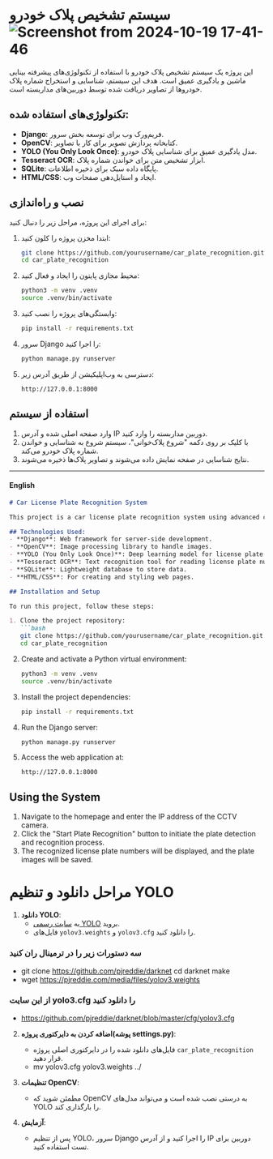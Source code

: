 # سیستم تشخیص پلاک خودرو![Screenshot from 2024-10-19 17-41-46](https://github.com/user-attachments/assets/a2117319-10dd-452a-9c67-82276d164984)


این پروژه یک سیستم تشخیص پلاک خودرو با استفاده از تکنولوژی‌های پیشرفته بینایی ماشین و یادگیری عمیق است. هدف این سیستم، شناسایی و استخراج شماره پلاک خودروها از تصاویر دریافت شده توسط دوربین‌های مداربسته است.

## تکنولوژی‌های استفاده شده:
- **Django**: فریم‌ورک وب برای توسعه بخش سرور.
- **OpenCV**: کتابخانه پردازش تصویر برای کار با تصاویر.
- **YOLO (You Only Look Once)**: مدل یادگیری عمیق برای شناسایی پلاک خودرو.
- **Tesseract OCR**: ابزار تشخیص متن برای خواندن شماره پلاک.
- **SQLite**: پایگاه داده سبک برای ذخیره اطلاعات.
- **HTML/CSS**: ایجاد و استایل‌دهی صفحات وب.

## نصب و راه‌اندازی

برای اجرای این پروژه، مراحل زیر را دنبال کنید:

1. ابتدا مخزن پروژه را کلون کنید:
   ```bash
   git clone https://github.com/yourusername/car_plate_recognition.git
   cd car_plate_recognition
   ```

2. محیط مجازی پایتون را ایجاد و فعال کنید:
   ```bash
   python3 -m venv .venv
   source .venv/bin/activate
   ```

3. وابستگی‌های پروژه را نصب کنید:
   ```bash
   pip install -r requirements.txt
   ```

4. سرور Django را اجرا کنید:
   ```bash
   python manage.py runserver
   ```

5. دسترسی به وب‌اپلیکیشن از طریق آدرس زیر:
   ```
   http://127.0.0.1:8000
   ```

## استفاده از سیستم
1. وارد صفحه اصلی شده و آدرس IP دوربین مداربسته را وارد کنید.
2. با کلیک بر روی دکمه "شروع پلاک‌خوانی"، سیستم شروع به شناسایی و خواندن شماره پلاک خودرو می‌کند.
3. نتایج شناسایی در صفحه نمایش داده می‌شوند و تصاویر پلاک‌ها ذخیره می‌شوند.

---

#### English

```markdown
# Car License Plate Recognition System

This project is a car license plate recognition system using advanced computer vision and deep learning technologies. The goal of the system is to detect and extract vehicle license plate numbers from images captured by CCTV cameras.

## Technologies Used:
- **Django**: Web framework for server-side development.
- **OpenCV**: Image processing library to handle images.
- **YOLO (You Only Look Once)**: Deep learning model for license plate detection.
- **Tesseract OCR**: Text recognition tool for reading license plate numbers.
- **SQLite**: Lightweight database to store data.
- **HTML/CSS**: For creating and styling web pages.

## Installation and Setup

To run this project, follow these steps:

1. Clone the project repository:
   ```bash
   git clone https://github.com/yourusername/car_plate_recognition.git
   cd car_plate_recognition
   ```

2. Create and activate a Python virtual environment:
   ```bash
   python3 -m venv .venv
   source .venv/bin/activate
   ```

3. Install the project dependencies:
   ```bash
   pip install -r requirements.txt
   ```

4. Run the Django server:
   ```bash
   python manage.py runserver
   ```

5. Access the web application at:
   ```
   http://127.0.0.1:8000
   ```

## Using the System
1. Navigate to the homepage and enter the IP address of the CCTV camera.
2. Click the "Start Plate Recognition" button to initiate the plate detection and recognition process.
3. The recognized license plate numbers will be displayed, and the plate images will be saved.


# مراحل دانلود و تنظیم YOLO

1. **دانلود YOLO**:
   - به [سایت رسمی YOLO](https://pjreddie.com/darknet/yolo/) بروید.
   - فایل‌های `yolov3.weights` و `yolov3.cfg` را دانلود کنید.
### سه دستورات زیر را در ترمینال ران کنید
   - git clone https://github.com/pjreddie/darknet
cd darknet
make
   - wget https://pjreddie.com/media/files/yolov3.weights
### از این سایت yolo3.cfg را دانلود کنید 
   - https://github.com/pjreddie/darknet/blob/master/cfg/yolov3.cfg

2. **اضافه کردن به دایرکتوری پروژه(پوشه settings.py)**:
   - فایل‌های دانلود شده را در دایرکتوری اصلی پروژه `car_plate_recognition` قرار دهید.
   - mv yolov3.cfg yolov3.weights ../


3. **تنظیمات OpenCV**:
   - مطمئن شوید که OpenCV به درستی نصب شده است و می‌تواند مدل‌های YOLO را بارگذاری کند.

4. **آزمایش**:
   - پس از تنظیم YOLO، سرور Django را اجرا کنید و از آدرس IP دوربین برای تست استفاده کنید.
